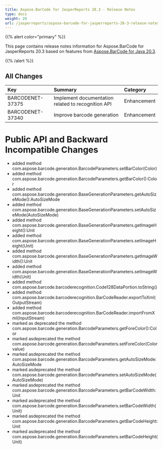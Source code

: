 ```yaml
---
title: Aspose.BarCode for JasperReports 20.3 - Release Notes
type: docs
weight: 20
url: /jasperreports/aspose-barcode-for-jasperreports-20-3-release-notes/
---
```


{{% alert color="primary" %}} 

This page contains release notes information for Aspose.BarCode for JasperReports 20.3 based on features from [Aspose.BarCode for Java 20.3](https://downloads.aspose.com/barcode/java/new-releases/aspose.barcode-for-java-20.3/).

{{% /alert %}} 
## **All Changes**

|**Key**|**Summary**|**Category**|
| :- | :- | :- |
|BARCODENET-37375|Implement documentation related to recognition API  |Enhancement|
|BARCODENET-37340|Improve barcode generation|Enhancement|
# **Public API and Backward Incompatible Changes**
- added method com.aspose.barcode.generation.BarcodeParameters.setBarColor(Color)
- added method com.aspose.barcode.generation.BarcodeParameters.getBarColor():Color
- added method com.aspose.barcode.generation.BaseGenerationParameters.getAutoSizeMode():AutoSizeMode
- added method com.aspose.barcode.generation.BaseGenerationParameters.setAutoSizeMode(AutoSizeMode)
- added method com.aspose.barcode.generation.BaseGenerationParameters.getImageHeight():Unit
- added method  com.aspose.barcode.generation.BaseGenerationParameters.setImageHeight(Unit)
- added method  com.aspose.barcode.generation.BaseGenerationParameters.getImageWidth():Unit
- added method  com.aspose.barcode.generation.BaseGenerationParameters.setImageWidth(Unit)
- added method com.aspose.barcode.barcoderecognition.Code128DataPortion.toString()
- added method com.aspose.barcode.barcoderecognition.BarCodeReader.exportToXml(OutputStream)
- added method com.aspose.barcode.barcoderecognition.BarCodeReader.importFromXml(InputStream)
- marked as deprecated the method com.aspose.barcode.generation.BarcodeParameters.getForeColor():Color
- marked asdeprecated the method com.aspose.barcode.generation.BarcodeParameters.setForeColor(Color value)
- marked asdeprecated the method com.aspose.barcode.generation.BarcodeParameters.getAutoSizeMode:AutoSizeMode
- marked asdeprecated the method com.aspose.barcode.generation.BarcodeParameters.setAutoSizeMode(AutoSizeMode)
- marked asdeprecated the method com.aspose.barcode.generation.BarcodeParameters.getBarCodeWidth:Unit
- marked asdeprecated the method com.aspose.barcode.generation.BarcodeParameters.setBarCodeWidth(Unit)
- marked asdeprecated the method com.aspose.barcode.generation.BarcodeParameters.getBarCodeHeight:Unit
- marked asdeprecated the method com.aspose.barcode.generation.BarcodeParameters.setBarCodeHeight(Unit)
